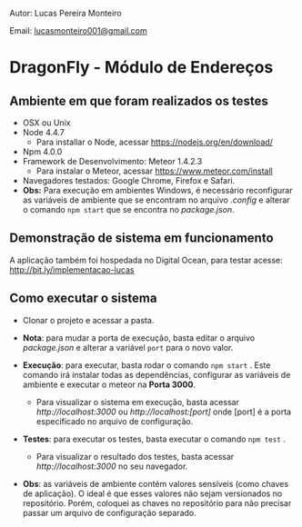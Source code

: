 Autor: Lucas Pereira Monteiro

Email: lucasmonteiro001@gmail.com

DragonFly - Módulo de Endereços
===============================

Ambiente em que foram realizados os testes
--------------------
- OSX ou Unix
- Node 4.4.7
    -   Para installar o Node, acessar https://nodejs.org/en/download/
- Npm 4.0.0
- Framework de Desenvolvimento: Meteor 1.4.2.3
    -   Para instalar o Meteor, acessar https://www.meteor.com/install
- Navegadores testados: Google Chrome, Firefox e Safari.
- **Obs:** Para execução em ambientes Windows, é necessário reconfigurar as variáveis de ambiente que se encontram no arquivo *.config* e alterar o comando ```npm start``` que se encontra no *package.json*.

Demonstração de sistema em funcionamento
----------------------------------------
A aplicação também foi hospedada no Digital Ocean, para testar 
acesse: http://bit.ly/implementacao-lucas

Como executar o sistema
-----------------------
- Clonar o projeto e acessar a pasta.
- **Nota**: para mudar a porta de execução, basta editar o arquivo *package.json* e alterar a variável ```port``` para o novo valor.
- **Execução**: para executar, basta rodar o comando 
```npm start``` . Este comando irá instalar todas as dependências, configurar as variáveis de ambiente e executar o meteor na **Porta 3000**.
    - Para visualizar o sistema em execução, basta acessar *http://localhost:3000* ou *http://localhost:[port]* onde [port] é a porta especificado no arquivo de configuração.
 
- **Testes**: para executar os testes, basta executar o comando ```npm test``` .
    - Para visualizar o resultado dos testes, basta acessar *http://localhost:3000* no seu navegador. 
- **Obs**: as variáveis de ambiente contém valores sensíveis (como chaves de aplicação). O ideal é que esses valores não sejam versionados no repositório. Porém, coloquei as chaves no repositório para não precisar passar um arquivo de configuração separado.
